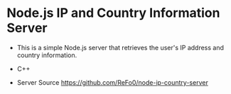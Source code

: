 # Node.js IP and Country Information Server

- This is a simple Node.js server that retrieves the user's IP address and country information.

- C++

- Server Source https://github.com/ReFo0/node-ip-country-server
